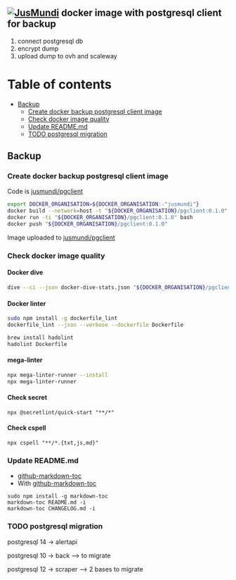 ## [![JusMundi](https://media-exp1.licdn.com/dms/image/C4D0BAQFkFSDZh9uBpg/company-logo_200_200/0/1519903803617?e=2147483647&v=beta&t=wAWk1qgiv69WUS_PyOx-7apQTDnJXvBnvMCBmqO9Tew)](https://gitlab.com/jusmundi-group/web/infrastructure/) docker image with postgresql client for backup

1. connect postgresql db
2. encrypt dump
3. upload dump to ovh and scaleway

# Table of contents

<!-- toc -->

- [Backup](#backup)
  * [Create docker backup postgresql client image](#create-docker-backup-postgresql-client-image)
  * [Check docker image quality](#check-docker-image-quality)
  * [Update README.md](#update-readmemd)
  * [TODO postgresql migration](#todo-postgresql-migration)

<!-- tocstop -->

## Backup

### Create docker backup postgresql client image

Code is [jusmundi/pgclient](https://github.com/jusmundi/docker-pgclient)

```bash
export DOCKER_ORGANISATION=${DOCKER_ORGANISATION:-"jusmundi"}
docker build --network=host -t "${DOCKER_ORGANISATION}/pgclient:0.1.0" --squash .
docker run -ti "${DOCKER_ORGANISATION}/pgclient:0.1.0" bash
docker push "${DOCKER_ORGANISATION}/pgclient:0.1.0"
```

Image uploaded to [jusmundi/pgclient](https://hub.docker.com/r/jusmundi/pgclient/tags)

### Check docker image quality

#### Docker dive

```bash
dive --ci --json docker-dive-stats.json "${DOCKER_ORGANISATION}/pgclient:0.1.0" 1>docker-dive.log 2>docker-dive-error.log
```

#### Docker linter

```bash
sudo npm install -g dockerfile_lint
dockerfile_lint --json --verbose --dockerfile Dockerfile
```

```bash
brew install hadolint
hadolint Dockerfile
```

#### mega-linter

```bash
npx mega-linter-runner --install
npx mega-linter-runner
```

#### Check secret

```
npx @secretlint/quick-start "**/*"
```

#### Check cspell

```
npx cspell "**/*.{txt,js,md}"
```

### Update README.md

* [github-markdown-toc](https://github.com/jonschlinkert/markdown-toc)
* With [github-markdown-toc](https://github.com/Lucas-C/pre-commit-hooks-nodejs)

```
sudo npm install -g markdown-toc
markdown-toc README.md -i
markdown-toc CHANGELOG.md -i
```

### TODO postgresql migration

  postgresql 14 -> alertapi

  postgresql 10 -> back --> to migrate

  postgresql 12 -> scraper --> 2 bases to migrate
